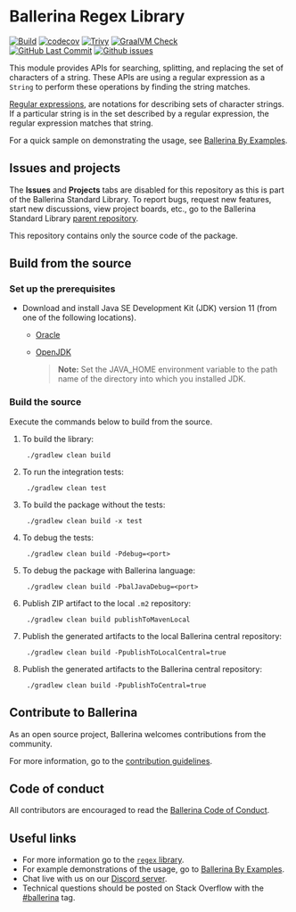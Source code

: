 Ballerina Regex Library
==============================

  [![Build](https://github.com/ballerina-platform/module-ballerina-regex/actions/workflows/build-timestamped-master.yml/badge.svg)](https://github.com/ballerina-platform/module-ballerina-regex/actions/workflows/build-timestamped-master.yml)
  [![codecov](https://codecov.io/gh/ballerina-platform/module-ballerina-regex/branch/main/graph/badge.svg)](https://codecov.io/gh/ballerina-platform/module-ballerina-regex)
  [![Trivy](https://github.com/ballerina-platform/module-ballerina-regex/actions/workflows/trivy-scan.yml/badge.svg)](https://github.com/ballerina-platform/module-ballerina-regex/actions/workflows/trivy-scan.yml)
  [![GraalVM Check](https://img.shields.io/github/workflow/status/ballerina-platform/module-ballerina-regex/Build%20with%20bal%20test%20native?label=GraalVM%20Check)](https://github.com/ballerina-platform/module-ballerina-regex/actions/workflows/build-with-bal-test-native.yml)  
  [![GitHub Last Commit](https://img.shields.io/github/last-commit/ballerina-platform/module-ballerina-regex.svg)](https://github.com/ballerina-platform/module-ballerina-regex/commits/main)
  [![Github issues](https://img.shields.io/github/issues/ballerina-platform/ballerina-standard-library/module/regex.svg?label=Open%20Issues)](https://github.com/ballerina-platform/ballerina-standard-library/labels/module%2Fregex)

This module provides APIs for searching, splitting, and replacing the set of characters of a string. These APIs are using a
regular expression as a `String` to perform these operations by finding the string matches.

[Regular expressions](https://en.wikipedia.org/wiki/Regular_expression), are notations for describing sets of
character strings. If a particular string is in the set described by a regular expression, the regular expression matches that string.

For a quick sample on demonstrating the usage, see [Ballerina By Examples](https://ballerina.io/learn/by-example/).

## Issues and projects

The **Issues** and **Projects** tabs are disabled for this repository as this is part of the Ballerina Standard Library. To report bugs, request new features, start new discussions, view project boards, etc., go to the Ballerina Standard Library [parent repository](https://github.com/ballerina-platform/ballerina-standard-library). 

This repository contains only the source code of the package.

## Build from the source

### Set up the prerequisites

* Download and install Java SE Development Kit (JDK) version 11 (from one of the following locations).

   * [Oracle](https://www.oracle.com/java/technologies/javase-jdk11-downloads.html)
   
   * [OpenJDK](https://adoptium.net/)
   
        > **Note:** Set the JAVA_HOME environment variable to the path name of the directory into which you installed JDK.

### Build the source

Execute the commands below to build from the source.

1. To build the library:

        ./gradlew clean build

2. To run the integration tests:

        ./gradlew clean test

3. To build the package without the tests:

        ./gradlew clean build -x test

4. To debug the tests:

        ./gradlew clean build -Pdebug=<port>
        
5. To debug the package with Ballerina language:
   
        ./gradlew clean build -PbalJavaDebug=<port>

6. Publish ZIP artifact to the local `.m2` repository:

        ./gradlew clean build publishToMavenLocal

7. Publish the generated artifacts to the local Ballerina central repository:
   
        ./gradlew clean build -PpublishToLocalCentral=true

8. Publish the generated artifacts to the Ballerina central repository:

        ./gradlew clean build -PpublishToCentral=true
        
## Contribute to Ballerina

As an open source project, Ballerina welcomes contributions from the community. 

For more information, go to the [contribution guidelines](https://github.com/ballerina-platform/ballerina-lang/blob/master/CONTRIBUTING.md).

## Code of conduct

All contributors are encouraged to read the [Ballerina Code of Conduct](https://ballerina.io/code-of-conduct).

## Useful links

* For more information go to the [`regex` library](https://lib.ballerina.io/ballerina/regex/latest).
* For example demonstrations of the usage, go to [Ballerina By Examples](https://ballerina.io/learn/by-example/).
* Chat live with us on our [Discord server](https://discord.gg/ballerinalang).
* Technical questions should be posted on Stack Overflow with the [#ballerina](https://stackoverflow.com/questions/tagged/ballerina) tag.
